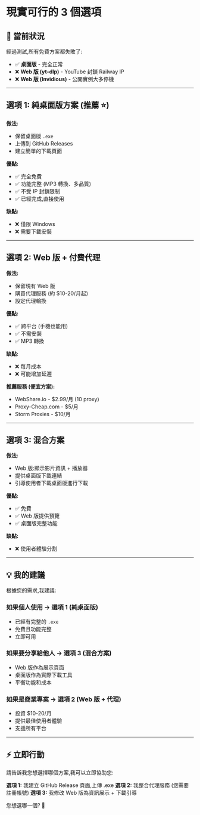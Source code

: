 # 現實可行的 3 個選項

## 🎯 當前狀況

經過測試,所有免費方案都失敗了:
- ✅ **桌面版** - 完全正常
- ❌ **Web 版 (yt-dlp)** - YouTube 封鎖 Railway IP
- ❌ **Web 版 (Invidious)** - 公開實例大多停機

---

## 選項 1: 純桌面版方案 (推薦 ⭐)

**做法:**
- 保留桌面版 `.exe` 
- 上傳到 GitHub Releases
- 建立簡單的下載頁面

**優點:**
- ✅ 完全免費
- ✅ 功能完整 (MP3 轉換、多品質)
- ✅ 不受 IP 封鎖限制
- ✅ 已經完成,直接使用

**缺點:**
- ❌ 僅限 Windows
- ❌ 需要下載安裝

---

## 選項 2: Web 版 + 付費代理

**做法:**
- 保留現有 Web 版
- 購買代理服務 (約 $10-20/月起)
- 設定代理輪換

**優點:**
- ✅ 跨平台 (手機也能用)
- ✅ 不需安裝
- ✅ MP3 轉換

**缺點:**
- ❌ 每月成本
- ❌ 可能增加延遲

**推薦服務 (便宜方案):**
- WebShare.io - $2.99/月 (10 proxy)
- Proxy-Cheap.com - $5/月
- Storm Proxies - $10/月

---

## 選項 3: 混合方案

**做法:**
- Web 版:顯示影片資訊 + 播放器
- 提供桌面版下載連結
- 引導使用者下載桌面版進行下載

**優點:**
- ✅ 免費
- ✅ Web 版提供預覽
- ✅ 桌面版完整功能

**缺點:**
- ❌ 使用者體驗分割

---

## 💡 我的建議

根據您的需求,我建議:

### 如果個人使用 → **選項 1 (純桌面版)**
- 已經有完整的 `.exe`
- 免費且功能完整
- 立即可用

### 如果要分享給他人 → **選項 3 (混合方案)**
- Web 版作為展示頁面
- 桌面版作為實際下載工具
- 平衡功能和成本

### 如果是商業專案 → **選項 2 (Web 版 + 代理)**
- 投資 $10-20/月
- 提供最佳使用者體驗
- 支援所有平台

---

## ⚡ 立即行動

請告訴我您想選擇哪個方案,我可以立即協助您:

**選項 1:** 我建立 GitHub Release 頁面,上傳 .exe
**選項 2:** 我整合代理服務 (您需要註冊帳號)
**選項 3:** 我修改 Web 版為資訊展示 + 下載引導

您想選哪一個? 🤔
